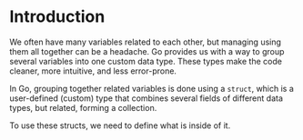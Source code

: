 # Introduction

We often have many variables related to each other, but managing using them all together can be a headache. Go provides us with a way to group several variables into one custom data type. These types make the code cleaner, more intuitive, and less error-prone.

In Go, grouping together related variables is done using a `struct`, which is a user-defined (custom) type that combines several fields of different data types, but related, forming a collection.

To use these structs, we need to define what is inside of it.
